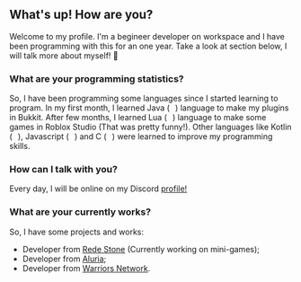 ## What's up! How are you?

Welcome to my profile. I'm a begineer developer on workspace and I have been programming with this for an one year.
Take a look at section below, I will talk more about myself! :eyes:

### What are your programming statistics?

So, I have been programming some languages since I started learning to program. In my first month, I learned Java (<img src="https://cdn.icon-icons.com/icons2/195/PNG/256/Java_23404.png" width="10" height="10">) language to make my plugins in Bukkit. After few months, I learned Lua (<img src="https://cdn.icon-icons.com/icons2/512/PNG/512/prog-lua02_icon-icons.com_50785.png" width="10" height="10">) language to make some games in Roblox Studio (That was pretty funny!). Other languages like Kotlin (<img src="https://cdn.icon-icons.com/icons2/2107/PNG/512/file_type_kotlin_icon_130487.png" width="10" height="10">), Javascript (<img src="https://cdn.icon-icons.com/icons2/2108/PNG/512/javascript_icon_130900.png" width="10" height="10">) and C (<img src="https://cdn.icon-icons.com/icons2/2415/PNG/512/c_original_logo_icon_146611.png" width="10" height="10">) were learned to improve my programming skills.

### How can I talk with you?

Every day, I will be online on my Discord [profile!](https://discordhub.com/profile/569169235742556200)

### What are your currently works?

So, I have some projects and works:

  * Developer from [Rede Stone](https://twitter.com/servidorstone?lang=pt) (Currently working on mini-games);
  * Developer from [Aluria](https://github.com/AluriaDev);
  * Developer from [Warriors Network](http://animes.redewarriors.com/).

